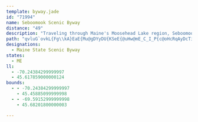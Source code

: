 ```yaml
---
template: byway.jade
id: "71994"
name: Seboomook Scenic Byway
distance: "49"
description: "Traveling through Maine's Moosehead Lake region, Seboomook Scenic Byway takes Route 15 from Greenville to Jackman.  "
path: "qvluG`ovkL{Fg\\kA}EaE{Mu@gDYyDU{KSeE{@uHw@mE_C_I_P{c@oHcRqAyDcTiz@gGcWiBaJs@uGI_BE}J~@onCRoH^mGj@{GtAaKjBsJ~B{IpB{FlTki@jAgDbAiDxAwG~@iGz@gJPaEFgEAaHi@}WEqHTuHb@gEx@sEhC{IdByD~@aBnKgMhAmB^_Ah@sBXmD@mCG_BmBk^gGsd@_@gFu@qXSqBgE_Wo@eFoAiWOiFNiRNgFdA{PFgQ`@wIVqBnHy]lAqGhB}Ox@{E^eBd@gBrSsn@fB{DxB_DbSeSxDcFlDoF|CgG~AuDfCaHrBsHdAsEj@eDbPeeAr@{GN_DH{CC}S_CykD?eJT}l@Hyc@TgYCmF[iM}@gMk@cFs@aF}EiXk@gEq@_IKuFDaHLyC^_EdAgHrCgLh@oCb@eFDmAA{DIsBWeCu@gEeAgDaCyFoAqD_AaEi@cFI}C?_DN{CTqBf@sC~@mDhAiCn@gA~KsOhDaHdByE`CaJjKah@jA_Hr@iH^gGHeFEcIi@gREmIN{Jt@{NpFoj@t@aLRgIDcSN_oBEmGIoBQyCa@qCu@oDoAmDa{@chB_BuDcAqCy@wCgAgFii@suCcAsE_AyCeAsCmBsD_BeCkZq]wFcFcWaRiCyB}CuDkDyFiCaDsCkBcJmEkJ_EmBeAoDiCgCmC}@mA{ByDcAyBoAkDiAsDyMeq@mAeFoAaEoB_FwBkEuBiDqIcMyA_BoAk@yAQ}ALy@Vm@^oG`GwD~CaFtCuCdA{FxAcCPyCKaDaAsj@}\\ig@{YiAu@sBkBmBuCu@}AcAiDcD{Rm@eCcBiEg@eBaAsEk@aFw@mEuAgGuAuE}@eB}DsFoEgH{FkGcA{B[_CImEDkA~@cIB_AIgAyDwV}D_MwAaFeCcLOkASsC?{Dp@sG\\aBlAeD^m@`GkHd@u@dAyCf@_CNkA?uCo@yKY{PEoO@aA\\yCdAuDrAsBbBcBnB{@fFgAbC]tBG`CXtB`@fGvBzFrAxCXvHRjGz@~v@~PpDXnDSlD}@xAo@d{@ef@fCeAnF_A`wBk[vDw@tDaAdGaCfIqEtK}GxC_BfGyBlD_AtlB}WzGs@`HMpb@TlAG|A]~ByAx@gApJuQj^cs@pDiGlJaOfDwEz[{`@bEyDxCmBzNkGfCy@nB[zCMjd@NbBE|B[j^mI`v@gIpDa@lD_A|UgMnAy@hAgAbAqAx@_Bn@gBv@_CzAsJnAaE|@uBdAcA~BcBbP{RzGuHlZuVlDgCtB_ApA_@vqA_]fD_@pISja@O|FSzEe@dGmAzHgCt_@wO|QeIzCaAhKmEbEkCtAkArC}CvUk]nA_Cf@mAtA}Fl@gDNyAdAk[^mFpC_Yp@{Ib@{Ob@k^dAmFlAqD~AuCxAsAhA}A`AaCZsATeBJoBA_C_@aITaHHmA^oBlAcDz@qAl@k@d@a@z@_@`Bm@rAQdBBbARlAh@hA|@z@lApBxDz@tAdAhApBlAhBf@xAL`Ja@vAQnA_@~ByA~LkNbCyBbCaA`BQByHfEso@b@qJhEuzANsJYqN"
designations: 
  - Maine State Scenic Byway
states: 
  - ME
ll: 
  - -70.24384299999997
  - 45.617859000000124
bounds: 
  - - -70.24384299999997
    - 45.45885099999998
  - - -69.59152999999998
    - 45.68201800000003

---
```


